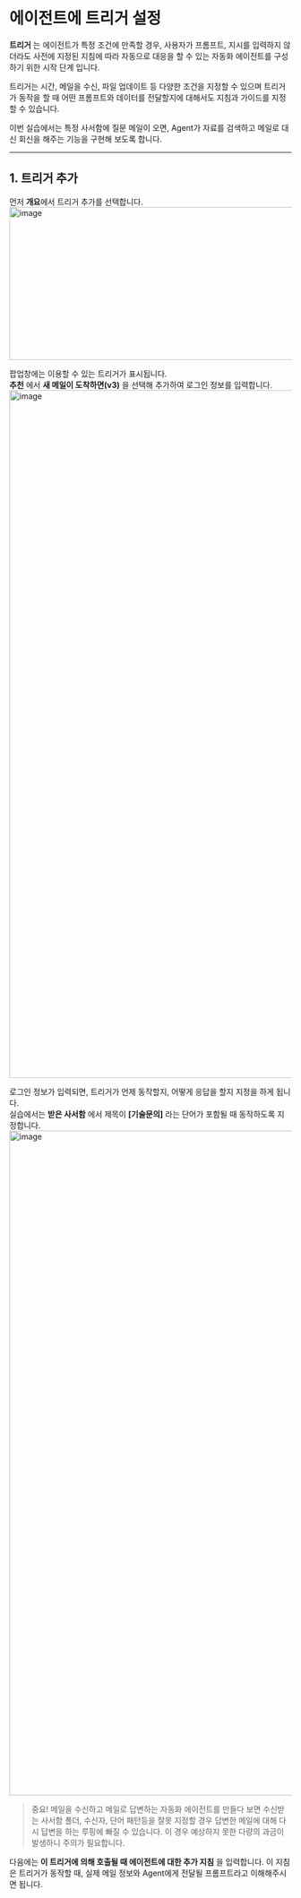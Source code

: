 에이전트에 트리거 설정
===

**트리거** 는 에이전트가 특정 조건에 만족할 경우, 사용자가 프롬프트, 지시를 입력하지 않더라도 사전에 지정된 지침에 따라 자동으로 대응을 할 수 있는 자동화 에이전트를 구성하기 위한 시작 단계 입니다.

트리거는 시간, 메일을 수신, 파일 업데이트 등 다양한 조건을 지정할 수 있으며
트리거가 동작을 할 때 어떤 프롬프트와 데이터를 전달할지에 대해서도 지침과 가이드를 지정할 수 있습니다.

이번 실습에서는 특정 사서함에 질문 메일이 오면, Agent가 자료를 검색하고 메일로 대신 회신을 해주는 기능을 구현해 보도록 합니다. 

---

## 1. 트리거 추가
먼저 **개요**에서 트리거 추가를 선택합니다.
<img width="940" height="273" alt="image" src="https://github.com/user-attachments/assets/34a5a414-ef4a-4545-b400-b98e671335bb" />
<br>

팝업창에는 이용할 수 있는 트리거가 표시됩니다.<br>
**추천** 에서 **새 메일이 도착하면(v3)** 을 선택해 추가하여 로그인 정보를 입력합니다. <br>
<img width="1184" height="1228" alt="image" src="https://github.com/user-attachments/assets/8185fdfd-4d37-484f-a663-d24556a19ca5" />

로그인 정보가 입력되면, 트리거가 언제 동작할지, 어떻게 응답을 할지 지정을 하게 됩니다.<br>
실습에서는 **받은 사서함** 에서 제목이 **[기술문의]** 라는 단어가 포함될 때 동작하도록 지정합니다.<br>
<img width="1159" height="1187" alt="image" src="https://github.com/user-attachments/assets/28898a44-6bd5-4ed9-b91a-55f545fbac78" />

> 중요! 메일을 수신하고 메일로 답변하는 자동화 에이전트를 만들다 보면
> 수신받는 사서함 폴더, 수신자, 단어 패턴등을 잘못 지정할 경우 답변한 메일에 대해 다시 답변을 하는
> 루핑에 빠질 수 있습니다. 이 경우 예상하지 못한 다량의 과금이 발생하니 주의가 필요합니다.

다음에는 **이 트리거에 의해 호출될 때 에이전트에 대한 추가 지침** 을 입력합니다.
이 지침은 트리거가 동작할 때, 실제 메일 정보와 Agent에게 전달될 프롬프트라고 이해해주시면 됩니다.

